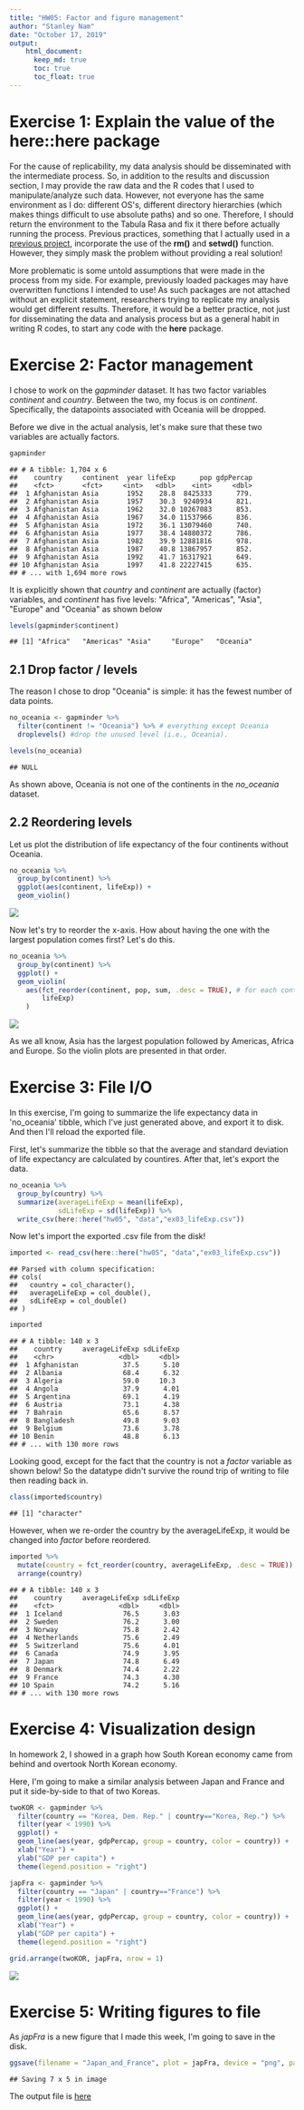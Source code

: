 ```yaml
---
title: "HW05: Factor and figure management"
author: "Stanley Nam"
date: "October 17, 2019"
output: 
    html_document:
      keep_md: true
      toc: true
      toc_float: true
---
```








# Exercise 1: Explain the value of the here::here package

For the cause of replicability, my data analysis should be disseminated with the intermediate process. So, in addition to the results and discussion section, I may provide the raw data and the R codes that I used to manipulate/analyze such data. However, not everyone has the same environment as I do: different OS's, different directory hierarchies (which makes things difficult to use absolute paths) and so one. Therefore, I should return the environment to the Tabula Rasa and fix it there before actually running the process. Previous practices, something that I actually used in a [previous project](), incorporate the use of the **rm()** and **setwd()** function. However, they simply mask the problem without providing a real solution! 

More problematic is some untold assumptions that were made in the process from my side. For example, previously loaded packages may have overwritten functions I intended to use! As such packages are not attached without an explicit statement, researchers trying to replicate my analysis would get different results. Therefore, it would be a better practice, not just for disseminating the data and analysis process but as a general habit in writing R codes, to start any code with the  **here** package.

# Exercise 2: Factor management

I chose to work on the *gapminder* dataset. It has two factor variables *continent* and *country*. Between the two, my focus is on *continent*. Specifically, the datapoints associated with Oceania will be dropped.

Before we dive in the actual analysis, let's make sure that these two variables are actually factors.


```r
gapminder
```

```
## # A tibble: 1,704 x 6
##    country     continent  year lifeExp      pop gdpPercap
##    <fct>       <fct>     <int>   <dbl>    <int>     <dbl>
##  1 Afghanistan Asia       1952    28.8  8425333      779.
##  2 Afghanistan Asia       1957    30.3  9240934      821.
##  3 Afghanistan Asia       1962    32.0 10267083      853.
##  4 Afghanistan Asia       1967    34.0 11537966      836.
##  5 Afghanistan Asia       1972    36.1 13079460      740.
##  6 Afghanistan Asia       1977    38.4 14880372      786.
##  7 Afghanistan Asia       1982    39.9 12881816      978.
##  8 Afghanistan Asia       1987    40.8 13867957      852.
##  9 Afghanistan Asia       1992    41.7 16317921      649.
## 10 Afghanistan Asia       1997    41.8 22227415      635.
## # ... with 1,694 more rows
```

It is explicitly shown that *country* and *continent* are actually <fctr> (factor) variables, and *continent* has five levels: "Africa", "Americas", "Asia", "Europe" and "Oceania" as shown below


```r
levels(gapminder$continent)
```

```
## [1] "Africa"   "Americas" "Asia"     "Europe"   "Oceania"
```

## 2.1 Drop factor / levels

The reason I chose to drop "Oceania" is simple: it has the fewest number of data points.


```r
no_oceania <- gapminder %>% 
  filter(continent != "Oceania") %>% # everything except Oceania
  droplevels() #drop the unused level (i.e., Oceania). 

levels(no_oceania)
```

```
## NULL
```

As shown above, Oceania is not one of the continents in the *no_oceania* dataset.

## 2.2 Reordering levels
Let us plot the distribution of life expectancy of the four continents without Oceania.


```r
no_oceania %>%
  group_by(continent) %>%
  ggplot(aes(continent, lifeExp)) +
  geom_violin()
```

![](hw05_factor_and_figure_management_files/figure-html/2.2.1-1.png)<!-- -->

Now let's try to reorder the x-axis. How about having the one with the largest population comes first? Let's do this.


```r
no_oceania %>%
  group_by(continent) %>%
  ggplot() +
  geom_violin(
    aes(fct_reorder(continent, pop, sum, .desc = TRUE), # for each continent, sum(pop) and then sort in the ASCENDING order
        lifeExp)
    )
```

![](hw05_factor_and_figure_management_files/figure-html/2.2.2-1.png)<!-- -->

As we all know, Asia has the largest population followed by Americas, Africa and Europe. So the violin plots are presented in that order.

# Exercise 3: File I/O
In this exercise, I'm going to summarize the life expectancy data in 'no_oceania' tibble, which I've just generated above, and  export it to disk. And then I'll reload the exported file.

First, let's summarize the tibble so that the average and standard deviation of life expectancy are calculated by countires. After that, let's export the data.


```r
no_oceania %>%
  group_by(country) %>%
  summarize(averageLifeExp = mean(lifeExp),
            sdLifeExp = sd(lifeExp)) %>%
  write_csv(here::here("hw05", "data","ex03_lifeExp.csv"))
```

Now let's import the exported .csv file from the disk!


```r
imported <- read_csv(here::here("hw05", "data","ex03_lifeExp.csv"))
```

```
## Parsed with column specification:
## cols(
##   country = col_character(),
##   averageLifeExp = col_double(),
##   sdLifeExp = col_double()
## )
```

```r
imported
```

```
## # A tibble: 140 x 3
##    country     averageLifeExp sdLifeExp
##    <chr>                <dbl>     <dbl>
##  1 Afghanistan           37.5      5.10
##  2 Albania               68.4      6.32
##  3 Algeria               59.0     10.3 
##  4 Angola                37.9      4.01
##  5 Argentina             69.1      4.19
##  6 Austria               73.1      4.38
##  7 Bahrain               65.6      8.57
##  8 Bangladesh            49.8      9.03
##  9 Belgium               73.6      3.78
## 10 Benin                 48.8      6.13
## # ... with 130 more rows
```

Looking good, except for the fact that the country is not a *factor* variable as shown below! So the datatype didn't survive the round trip of writing to file then reading back in.


```r
class(imported$country)
```

```
## [1] "character"
```

However, when we re-order the country by the averageLifeExp, it would be changed into *factor* before reordered.


```r
imported %>% 
  mutate(country = fct_reorder(country, averageLifeExp, .desc = TRUE)) %>% 
  arrange(country)
```

```
## # A tibble: 140 x 3
##    country     averageLifeExp sdLifeExp
##    <fct>                <dbl>     <dbl>
##  1 Iceland               76.5      3.03
##  2 Sweden                76.2      3.00
##  3 Norway                75.8      2.42
##  4 Netherlands           75.6      2.49
##  5 Switzerland           75.6      4.01
##  6 Canada                74.9      3.95
##  7 Japan                 74.8      6.49
##  8 Denmark               74.4      2.22
##  9 France                74.3      4.30
## 10 Spain                 74.2      5.16
## # ... with 130 more rows
```

# Exercise 4: Visualization design

In homework 2, I showed in a graph how South Korean economy came from behind and overtook North Korean economy.

Here, I'm going to make a similar analysis between Japan and France and put it side-by-side to that of two Koreas.


```r
twoKOR <- gapminder %>%
  filter(country == "Korea, Dem. Rep." | country=="Korea, Rep.") %>%
  filter(year < 1990) %>%
  ggplot() +
  geom_line(aes(year, gdpPercap, group = country, color = country)) +
  xlab("Year") +
  ylab("GDP per capita") +
  theme(legend.position = "right")

japFra <- gapminder %>%
  filter(country == "Japan" | country=="France") %>%
  filter(year < 1990) %>%
  ggplot() +
  geom_line(aes(year, gdpPercap, group = country, color = country)) +
  xlab("Year") +
  ylab("GDP per capita") +
  theme(legend.position = "right")

grid.arrange(twoKOR, japFra, nrow = 1)
```

![](hw05_factor_and_figure_management_files/figure-html/4.1-1.png)<!-- -->



# Exercise 5: Writing figures to file
As *japFra* is a new figure that I made this week, I'm going to save in the disk.


```r
ggsave(filename = "Japan_and_France", plot = japFra, device = "png", path = here::here("hw05"))
```

```
## Saving 7 x 5 in image
```

The output file is [here](https://stat545-ubc-hw-2019-20.github.io/stat545-hw-stannam/hw05/Japan_and_France.png)
